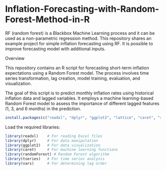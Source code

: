 # Inflation-Forecasting-with-Random-Forest-Method-in-R
 RF (random forest) is a Blackbox Machine Learning process and it can be used as a non-parametric regression method.  This repository shares an example project for simple inflation forecasting using RF.  It is possible to improve forecasting model with additional inputs.


Overview

This repository contains an R script for forecasting short-term inflation expectations using a Random Forest model. The process involves time series transformation, lag creation, model training, evaluation, and visualization.

The goal of this script is to predict monthly inflation rates using historical inflation data and lagged variables. It employs a machine learning-based Random Forest model to assess the importance of different lagged features (1, 3, and 6 months) in the prediction.


```R
install.packages(c("readxl", "dplyr", "ggplot2", "lattice", "caret", "randomForest", "tseries", "vars"))
```

Load the required libraries:

```R
library(readxl)    # For reading Excel files
library(dplyr)     # For data manipulation
library(ggplot2)   # For data visualization
library(caret)     # For machine learning functions
library(randomForest) # Random Forest algorithm
library(tseries)   # For time series analysis
library(vars)      # For determining lag order
```

